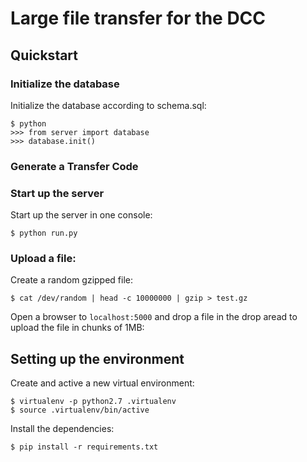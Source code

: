 # Large file transfer for the DCC


## Quickstart

### Initialize the database
Initialize the database according to schema.sql:
```
$ python 
>>> from server import database
>>> database.init()
```

### Generate a Transfer Code


### Start up the server
Start up the server in one console:
```
$ python run.py
```

### Upload a file:
Create a random gzipped file:
```
$ cat /dev/random | head -c 10000000 | gzip > test.gz
```

Open a browser to `localhost:5000` and drop a file in the drop aread to upload the file in chunks of 1MB:


## Setting up the environment

Create and active a new virtual environment:
```
$ virtualenv -p python2.7 .virtualenv
$ source .virtualenv/bin/active
```

Install the dependencies:
```
$ pip install -r requirements.txt
```

